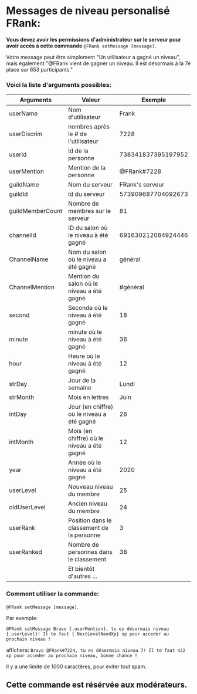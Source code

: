 # Messages de niveau personalisé FRank:


**Vous devez avoir les permissions d'administrateur sur le serveur pour avoir accès à cette commande**
``@FRank setMessage [message]``.

Votre message peut être simplement "Un utilisateur a gagné un niveau", mais également "@FRank vient de gagner un niveau. Il est désormais à la 7e place sur 653 participants."


### Voici la liste d'arguments possibles:

|Arguments|Valeur|Exemple|
|---|----|-----|
|userName|Nom d'utilisateur|Frank
|userDiscrim|nombres après le # de l'utilisateur| 7228 
|userId|Id de la personne | 738341837395197952
|userMention|Mention de la personne| @FRank#7228
|guildName|Nom du serveur|FRank's serveur
|guildId|Id du serveur|573909687704092673
|guildMemberCount|Nombre de membres sur le serveur|81
|channelId|ID du salon où le niveau à été gagné| 691630212084924446
|ChannelName|Nom du salon où le niveau a été gagné| général
|ChannelMention|Mention du salon où le niveau a été gagné| #général
|second|Seconde où le niveau à été gagné| 18
|minute|minute où le niveau à été gagné| 36
|hour|Heure où le niveau à été gagné| 12
|strDay|Jour de la semaine|Lundi
|strMonth|Mois en lettres|Juin
|intDay|Jour (en chiffre) où le niveau a été gagné| 28
|intMonth|Mois (en chiffre) où le niveau a été gagné| 12
|year|Année où le niveau a été gagné|2020
|userLevel|Nouveau niveau du membre| 25
|oldUserLevel|Ancien niveau du membre| 24
|userRank|Position dans le classement de la personne|3
|userRanked|Nombre de personnes dans le classement|38
| |Et bientôt d'autres ...| 

### Comment utiliser la commande:
``@FRank setMessage [message]``.

Par exemple:


``@FRank setMessage Bravo {.userMention}, tu es désormais niveau {.userLevel}! Il te faut {.NextLevelNeedXp} xp pour acceder au prochain niveau !``

affichera:
``Bravo @FRank#7224, tu es désormais niveau 7! Il te faut 422 xp pour acceder au prochain niveau, bonne chance !``

Il y a une limite de 1000 caractères, pour eviter tout spam.

**Cette commande est résérvée aux modérateurs.**
--------------------------
